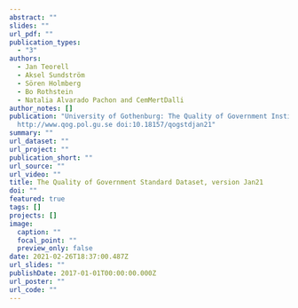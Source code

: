 ```yaml
---
abstract: ""
slides: ""
url_pdf: ""
publication_types:
  - "3"
authors:
  - Jan Teorell
  - Aksel Sundström
  - Sören Holmberg
  - Bo Rothstein
  - Natalia Alvarado Pachon and CemMertDalli
author_notes: []
publication: "University of Gothenburg: The Quality of Government Institute,
  http://www.qog.pol.gu.se doi:10.18157/qogstdjan21"
summary: ""
url_dataset: ""
url_project: ""
publication_short: ""
url_source: ""
url_video: ""
title: The Quality of Government Standard Dataset, version Jan21
doi: ""
featured: true
tags: []
projects: []
image:
  caption: ""
  focal_point: ""
  preview_only: false
date: 2021-02-26T18:37:00.487Z
url_slides: ""
publishDate: 2017-01-01T00:00:00.000Z
url_poster: ""
url_code: ""
---
```

